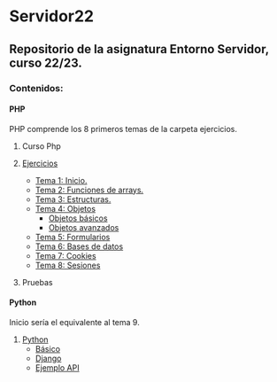 # Servidor22
## Repositorio de la asignatura Entorno Servidor, curso 22/23.

### Contenidos:
#### PHP

PHP comprende los 8 primeros temas de la carpeta ejercicios.

1. Curso Php

2. [Ejercicios](https://github.com/HDavo/Servidor22/tree/main/ejercicios "Ejercicios")
    * [Tema 1: Inicio.](https://github.com/HDavo/Servidor22/tree/main/ejercicios/tema1_inicio "Tema 1")
    * [Tema 2: Funciones de arrays.](https://github.com/HDavo/Servidor22/tree/main/ejercicios/tema2_arrays "Tema 2")
    * [Tema 3: Estructuras.](https://github.com/HDavo/Servidor22/tree/main/ejercicios/tema3_estructuras_funciones "Tema 3")
    * [Tema 4: Objetos](https://github.com/HDavo/Servidor22/tree/main/ejercicios/tema4_objetos "Tema 4")
        * [Objetos básicos](https://github.com/HDavo/Servidor22/tree/main/ejercicios/tema4_objetos/basicos "Objetos básicos")
        * [Objetos avanzados](https://github.com/HDavo/Servidor22/tree/main/ejercicios/tema4_objetos/avanzados "Objetos avanzados")
    * [Tema 5: Formularios](https://github.com/HDavo/Servidor22/tree/main/ejercicios/tema5_formularios "Tema 5")
    * [Tema 6: Bases de datos](https://github.com/HDavo/Servidor22/tree/main/ejercicios/tema6_bbdd "Tema 6")
    * [Tema 7: Cookies](https://github.com/HDavo/Servidor22/tree/main/ejercicios/tema7_cookies "Tema 7")
    * [Tema 8: Sesiones](https://github.com/HDavo/Servidor22/tree/main/ejercicios/tema8_sesiones "Tema 8")


3. Pruebas    

#### Python
Inicio sería el equivalente al tema 9.

1. [Python](https://github.com/HDavo/Servidor22/tree/main/python "Python")
    * [Básico](https://github.com/HDavo/Servidor22/tree/main/python/basico "B")
    * [Django](https://github.com/HDavo/Servidor22/tree/main/python/django "Django")
    * [Ejemplo API](https://github.com/HDavo/Servidor22/tree/main/python/tutorial_api_spo "API")


